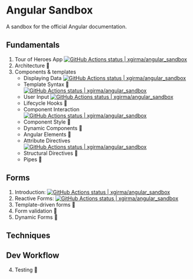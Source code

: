 # Angular Sandbox

A sandbox for the official Angular documentation.

## Fundamentals
1. Tour of Heroes App [![GitHub Actions status | xgirma/angular_sandbox](https://github.com/xgirma/angular_sandbox/workflows/tour-of-heroes-app/badge.svg)](https://github.com/xgirma/angular_sandbox/actions?workflow=tour-of-heroes-app)
2. Architecture :construction:
3. Components & templates
    * Displaying Data [![GitHub Actions status | xgirma/angular_sandbox](https://github.com/xgirma/angular_sandbox/workflows/displaying-data/badge.svg)](https://github.com/xgirma/angular_sandbox/actions?workflow=displaying-data)
    * Template Syntax :construction: [![GitHub Actions status | xgirma/angular_sandbox](https://github.com/xgirma/angular_sandbox/workflows/template-syntax/badge.svg)](https://github.com/xgirma/angular_sandbox/actions?workflow=template-syntax)
    * User Input [![GitHub Actions status | xgirma/angular_sandbox](https://github.com/xgirma/angular_sandbox/workflows/component-interaction/badge.svg)](https://github.com/xgirma/angular_sandbox/actions?workflow=component-interaction)
    * Lifecycle Hooks :construction:
    * Component Interaction [![GitHub Actions status | xgirma/angular_sandbox](https://github.com/xgirma/angular_sandbox/workflows/user-input/badge.svg)](https://github.com/xgirma/angular_sandbox/actions?workflow=user-input)
    * Component Style :construction:
    * Dynamic Components :construction:
    * Angular Elements :construction:
    * Attribute Directives [![GitHub Actions status | xgirma/angular_sandbox](https://github.com/xgirma/angular_sandbox/workflows/attribute-directives/badge.svg)](https://github.com/xgirma/angular_sandbox/actions?workflow=attribute-directives)
    * Structural Directives :construction:
    * Pipes :construction:

## Forms
1. Introduction: [![GitHub Actions status | xgirma/angular_sandbox](https://github.com/xgirma/angular_sandbox/workflows/form-intro/badge.svg)](https://github.com/xgirma/angular_sandbox/actions?workflow=form-intro)
2. Reactive Forms: [![GitHub Actions status | xgirma/angular_sandbox](https://github.com/xgirma/angular_sandbox/workflows/reactive-forms/badge.svg)](https://github.com/xgirma/angular_sandbox/actions?workflow=reactive-forms)
3. Template-driven forms :construction:
4. Form validation :construction:
5. Dynamic Forms :construction:

## Techniques
## Dev Workflow
4. Testing :construction:
